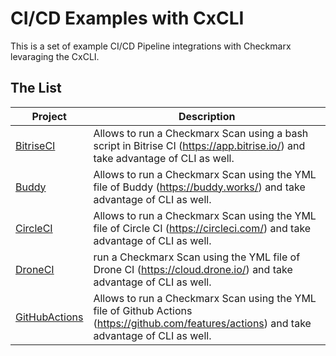 # CI/CD Examples with CxCLI

This is a set of example CI/CD Pipeline integrations with Checkmarx levaraging the CxCLI.

## The List

Project | Description
--------|------------
[BitriseCI](BitriseCI) | Allows to run a Checkmarx Scan using a bash script in Bitrise CI (https://app.bitrise.io/) and take advantage of CLI as well.
[Buddy](Buddy) | Allows to run a Checkmarx Scan using the YML file of Buddy (https://buddy.works/) and take advantage of CLI as well.
[CircleCI](CircleCI) | Allows to run a Checkmarx Scan using the YML file of Circle CI (https://circleci.com/) and take advantage of CLI as well.
[DroneCI](DroneCI) | run a Checkmarx Scan using the YML file of Drone CI (https://cloud.drone.io/) and take advantage of CLI as well.
[GitHubActions](GitHubActions) | Allows to run a Checkmarx Scan using the YML file of Github Actions (https://github.com/features/actions) and take advantage of CLI as well.


